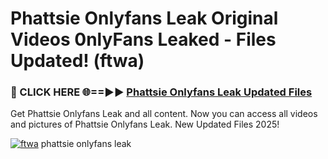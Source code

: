 # Phattsie Onlyfans Leak Original Videos 0nlyFans Leaked - Files Updated! (ftwa)

<h3>🔴 CLICK HERE 🌐==►► <a href="https://tinyurl.com/4seja8ks" rel="nofollow">Phattsie Onlyfans Leak Updated Files</a></h3>

Get Phattsie Onlyfans Leak and all content. Now you can access all videos and pictures of Phattsie Onlyfans Leak. New Updated Files 2025!

[![ftwa](https://i.imgur.com/EWjZXRe.gif)](https://tinyurl.com/4seja8ks)
phattsie onlyfans leak